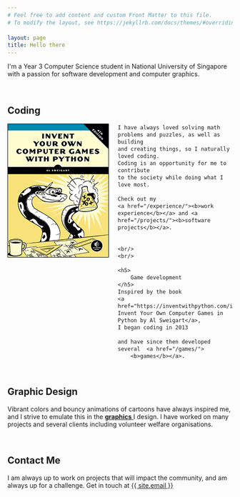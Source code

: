 ```yaml
---
# Feel free to add content and custom Front Matter to this file.
# To modify the layout, see https://jekyllrb.com/docs/themes/#overriding-theme-defaults

layout: page
title: Hello there
---
```


I'm a Year 3 Computer Science student
in National University of Singapore with a
passion for software development and computer graphics.

<br/>

<h2>
    <b>Coding</b>
</h2>

<div class="clearfix">
    <img src="/assets/images/invent.png" style="float: left; padding-right: 20px;"/>
    
    I have always loved solving math problems and puzzles, as well as building 
    and creating things, so I naturally
    loved coding.
    Coding is an opportunity for me to contribute 
    to the society while doing what I love most.

    Check out my
    <a href="/experience/"><b>work experience</b></a> and <a href="/projects/"><b>software projects</b></a>.


    <br/>
    <br/>

    <h5>
        Game development
    </h5>
    Inspired by the book
    <a href="https://inventwithpython.com/invent4thed/">
    Invent Your Own Computer Games in Python by Al Sweigart</a>,
    I began coding in 2013

    and have since then developed several  <a href="/games/">
        <b>games</b></a>.

</div>

<br/>
<h2>
    <b>Graphic Design</b>
</h2>

Vibrant
colors and bouncy animations of cartoons have always inspired me, and I strive to
emulate this in the
<a href="design">
<b>graphics</b>
</a>
I design. I have worked on many projects and several
clients including volunteer welfare organisations.

<br/>

<h2>
    <b>Contact Me</b>

</h2>

I am always up to work on projects that will impact
the community, and am always up for a challenge.
Get in touch at
<a class="u-email" href="mailto:{{ site.email }}">{{ site.email }}</a>
